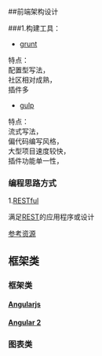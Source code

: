 

##前端架构设计

###1.构建工具：

* [grunt](http://gruntjs.com/)
 
特点：    
配置型写法，   
社区相对成熟，    
插件多


* [gulp](http://gulpjs.com/)

特点：  
流式写法，   
偏代码编写风格，    
大型项目速度较快，  
插件功能单一性，  


### 编程思路方式

1.[RESTful](http://baike.baidu.com/view/5798116.htm)

满足[REST](http://en.wikipedia.org/wiki/Representational_state_transfer)的应用程序或设计

[参考资源](http://stackoverflow.com/questions/671118/what-exactly-is-restful-programming)

## 框架类

### 框架类

#### [Angularjs](https://github.com/angular/angular.js)

#### [Angular 2](https://angular.io)

### 图表类

